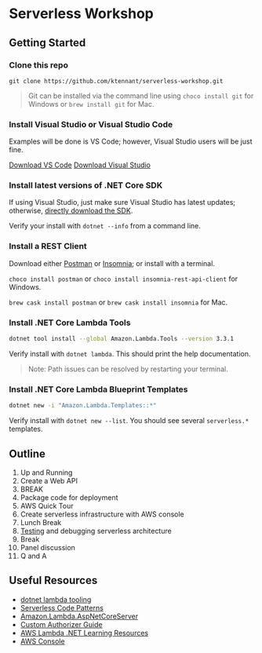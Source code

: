 # Serverless Workshop

## Getting Started

### Clone this repo

`git clone https://github.com/ktennant/serverless-workshop.git`

> Git can be installed via the command line using `choco install git` for Windows or `brew install git` for Mac.

### Install Visual Studio or Visual Studio Code

Examples will be done is VS Code; however, Visual Studio users will be just fine.

[Download VS Code][download-vs-code]
[Download Visual Studio][download-visual-studio]

### Install latest versions of .NET Core SDK

If using Visual Studio, just make sure Visual Studio has latest updates; otherwise, [directly download the SDK][dotnet-install].

Verify your install with `dotnet --info` from a command line.

### Install a REST Client

Download either [Postman][postman-download] or [Insomnia][insomnia-download]; or install with a terminal.

`choco install postman` or `choco install insomnia-rest-api-client` for Windows.

`brew cask install postman` or `brew cask install insomnia` for Mac.

### Install .NET Core Lambda Tools

```sh
dotnet tool install --global Amazon.Lambda.Tools --version 3.3.1
```

Verify install with `dotnet lambda`. This should print the help documentation.

> Note: Path issues can be resolved by restarting your terminal.

### Install .NET Core Lambda Blueprint Templates

```sh
dotnet new -i "Amazon.Lambda.Templates::*"
```

Verify install with `dotnet new --list`. You should see several `serverless.*` templates.

## Outline

1. Up and Running
1. Create a Web API
1. BREAK
1. Package code for deployment
1. AWS Quick Tour
1. Create serverless infrastructure with AWS console
1. Lunch Break
1. [Testing][testing-tool] and debugging serverless architecture
1. Break
1. Panel discussion
1. Q and A

## Useful Resources

- [dotnet lambda tooling][dotnet-lambda-tooling]
- [Serverless Code Patterns][serverless-code-patterns]
- [Amazon.Lambda.AspNetCoreServer][lambda-aspnetcoreserver]
- [Custom Authorizer Guide][custom-authorizer-guide]
- [AWS Lambda .NET Learning Resources][aws-dotnet-resources]
- [AWS Console][aws-console]

[dotnet-install]: https://dotnet.microsoft.com/download
[download-vs-code]: https://code.visualstudio.com/download
[download-visual-studio]: https://visualstudio.microsoft.com/downloads/
[testing-tool]: http://hstream-serverless-workshop.s3-website-us-east-1.amazonaws.com/
[dotnet-lambda-tooling]: https://github.com/aws/aws-extensions-for-dotnet-cli
[serverless-code-patterns]: https://serverless.com/blog/serverless-architecture-code-patterns/
[lambda-aspnetcoreserver]: https://github.com/aws/aws-lambda-dotnet/blob/master/Libraries/src/Amazon.Lambda.AspNetCoreServer/README.md
[custom-authorizer-guide]: https://www.alexdebrie.com/posts/lambda-custom-authorizers/
[aws-dotnet-resources]: https://github.com/aws/aws-lambda-dotnet#learning-resources
[postman-download]: https://www.getpostman.com/downloads/
[insomnia-download]: https://insomnia.rest/download/
[aws-console]: https://hs-training-sbx.signin.aws.amazon.com/console

